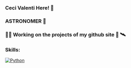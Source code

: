 ###  Ceci Valenti Here! 👋

### ASTRONOMER 🔭 
### 👷‍♀️ Working on the projects of my github site 💫 🛰️
### Skills:
  [![Python](https://img.shields.io/badge/Python-yellow?style=for-the-badge&logo=python&logoColor=white&labelColor=101010)]()
  

<!--
![Alt text](ceci_git_2024_pop_reduce.jpg)
![Alt text](ceci_git_2024_pop_reduce.jpg)
<img src="ceci_git_2024_pop_reduce.jpg" alt="drawing" style="width:40px;"/>
**mcvalenti/mcvalenti** is a ✨ _special_ ✨ repository because its `README.md` (this file) appears on your GitHub profile.

Here are some ideas to get you started:

- 🔭 I’m currently working on ...
- 🌱 I’m currently learning ...
- 👯 I’m looking to collaborate on ...
- 🤔 I’m looking for help with ...
- 💬 Ask me about ...
- 📫 How to reach me: ...
- 😄 Pronouns: ...
- ⚡ Fun fact: ...
-->
